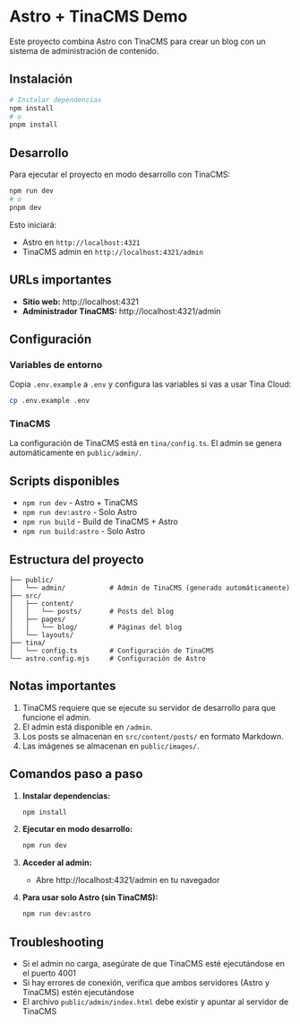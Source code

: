 # Astro + TinaCMS Demo

Este proyecto combina Astro con TinaCMS para crear un blog con un sistema de administración de contenido.

## Instalación

```bash
# Instalar dependencias
npm install
# o
pnpm install
```

## Desarrollo

Para ejecutar el proyecto en modo desarrollo con TinaCMS:

```bash
npm run dev
# o
pnpm dev
```

Esto iniciará:
- Astro en `http://localhost:4321`
- TinaCMS admin en `http://localhost:4321/admin`

## URLs importantes

- **Sitio web:** http://localhost:4321
- **Administrador TinaCMS:** http://localhost:4321/admin

## Configuración

### Variables de entorno

Copia `.env.example` a `.env` y configura las variables si vas a usar Tina Cloud:

```bash
cp .env.example .env
```

### TinaCMS

La configuración de TinaCMS está en `tina/config.ts`. El admin se genera automáticamente en `public/admin/`.

## Scripts disponibles

- `npm run dev` - Astro + TinaCMS
- `npm run dev:astro` - Solo Astro
- `npm run build` - Build de TinaCMS + Astro
- `npm run build:astro` - Solo Astro

## Estructura del proyecto

```
├── public/
│   └── admin/           # Admin de TinaCMS (generado automáticamente)
├── src/
│   ├── content/
│   │   └── posts/       # Posts del blog
│   ├── pages/
│   │   └── blog/        # Páginas del blog
│   └── layouts/
├── tina/
│   └── config.ts        # Configuración de TinaCMS
└── astro.config.mjs     # Configuración de Astro
```

## Notas importantes

1. TinaCMS requiere que se ejecute su servidor de desarrollo para que funcione el admin.
2. El admin está disponible en `/admin`.
3. Los posts se almacenan en `src/content/posts/` en formato Markdown.
4. Las imágenes se almacenan en `public/images/`.

## Comandos paso a paso

1. **Instalar dependencias:**
   ```bash
   npm install
   ```

2. **Ejecutar en modo desarrollo:**
   ```bash
   npm run dev
   ```

3. **Acceder al admin:**
   - Abre http://localhost:4321/admin en tu navegador

4. **Para usar solo Astro (sin TinaCMS):**
   ```bash
   npm run dev:astro
   ```

## Troubleshooting

- Si el admin no carga, asegúrate de que TinaCMS esté ejecutándose en el puerto 4001
- Si hay errores de conexión, verifica que ambos servidores (Astro y TinaCMS) estén ejecutándose
- El archivo `public/admin/index.html` debe existir y apuntar al servidor de TinaCMS
